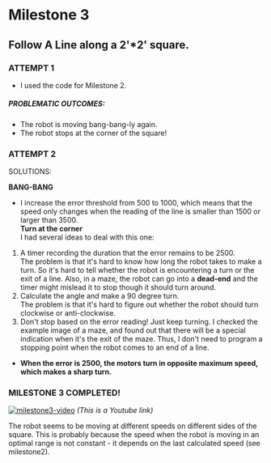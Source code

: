 
# Milestone 3
## Follow A Line along a 2'*2' square.

### ATTEMPT 1
- I used the code for Milestone 2.

##### PROBLEMATIC OUTCOMES: 
- The robot is moving bang-bang-ly again.
- The robot stops at the corner of the square!

### ATTEMPT 2
SOLUTIONS:  

**BANG-BANG**
- I increase the error threshold from 500 to 1000, which means that the speed only changes when the reading of the line is smaller than 1500 or larger than 3500.  
**Turn at the corner**  
I had several ideas to deal with this one:  
1) A timer recording the duration that the error remains to be 2500.  
  The problem is that it's hard to know how long the robot takes to make a turn. So it's hard to tell whether the robot is encountering a turn or the exit of a line. Also, in a maze, the robot can go into a **dead-end** and the timer might mislead it to stop though it should turn around.
2) Calculate the angle and make a 90 degree turn.  
  The problem is that it's hard to figure out whether the robot should turn clockwise or anti-clockwise.
3) Don't stop based on the error reading! Just keep turning.
  I checked the example image of a maze, and found out that there will be a special indication when it's the exit of the maze. Thus, I don't need to program a stopping point when the robot comes to an end of a line.
  - **When the error is 2500, the motors turn in opposite maximum speed, which makes a sharp turn.**

### MILESTONE 3 COMPLETED!   
[![milestone3-video](http://img.youtube.com/vi/fUd89y8w_i4/0.jpg)](https://www.youtube.com/watch?v=fUd89y8w_i4)
*(This is a Youtube link)*  

The robot seems to be moving at different speeds on different sides of the square. This is probably because the speed when the robot is moving in an optimal range is not constant - it depends on the last calculated speed (see milestone2).
